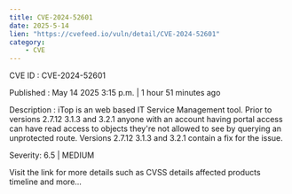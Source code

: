 ```yaml
---
title: CVE-2024-52601
date: 2025-5-14
lien: "https://cvefeed.io/vuln/detail/CVE-2024-52601"
category:
    - CVE
---
```


CVE ID : CVE-2024-52601

Published :  May 14
2025
3:15 p.m. | 1 hour
51 minutes ago

Description : iTop is an web based IT Service Management tool. Prior to versions 2.7.12
3.1.3
and 3.2.1
anyone with an account having portal access can have read access to objects they're not allowed to see by querying an unprotected route. Versions 2.7.12
3.1.3
and 3.2.1 contain a fix for the issue.

Severity: 6.5 | MEDIUM

Visit the link for more details
such as CVSS details
affected products
timeline
and more...
